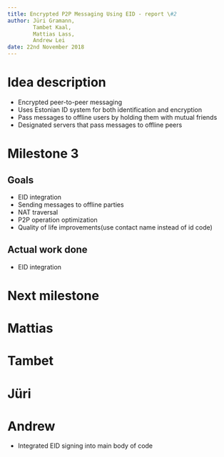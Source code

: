 ```yaml
---
title: Encrypted P2P Messaging Using EID - report \#2
author: Jüri Gramann, 
        Tambet Kaal, 
        Mattias Lass, 
        Andrew Lei
date: 22nd November 2018
---
```


# Idea description

* Encrypted peer-to-peer messaging
* Uses Estonian ID system for both identification and encryption
* Pass messages to offline users by holding them with mutual friends
* Designated servers that pass messages to offline peers

# Milestone 3
## Goals 

- EID integration
- Sending messages to offline parties
- NAT traversal
- P2P operation optimization
- Quality of life improvements(use contact name instead of id code)

## Actual work done 

- EID integration

# Next milestone


# Mattias

# Tambet

# Jüri


# Andrew

- Integrated EID signing into main body of code 
